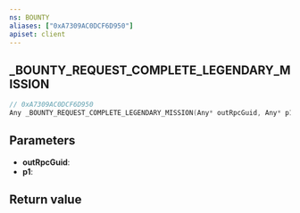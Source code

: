 ```yaml
---
ns: BOUNTY
aliases: ["0xA7309AC0DCF6D950"]
apiset: client
---
```

## _BOUNTY_REQUEST_COMPLETE_LEGENDARY_MISSION

```c
// 0xA7309AC0DCF6D950
Any _BOUNTY_REQUEST_COMPLETE_LEGENDARY_MISSION(Any* outRpcGuid, Any* p1);
```


## Parameters
* **outRpcGuid**:
* **p1**:

## Return value